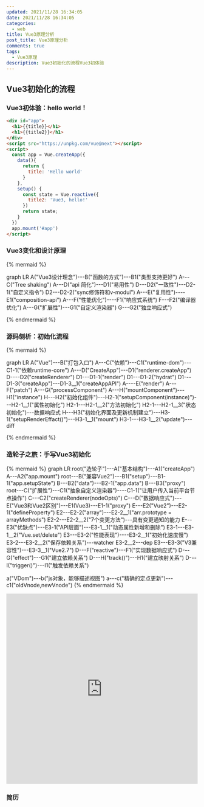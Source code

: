 ```yaml
---
updated: 2021/11/28 16:34:05
date: 2021/11/28 16:34:05
categories: 
  - web
title: Vue3原理分析
post_title: Vue3原理分析
comments: true
tags:
  - Vue3原理
description: Vue3初始化的流程Vue3初体验
---
```


## Vue3初始化的流程

### Vue3初体验：hello world！

```html
<div id="app">
  <h1>{{title}}</h1>
  <h1>{{title2}}</h1>
</div>
<script src="https://unpkg.com/vue@next"></script>
<script>
  const app = Vue.createApp({
    data(){
      return {
        title: 'Hello world'
      }
    },
    setup() {
      const state = Vue.reactive({
        title2: 'Vue3, hello!'
      })
      return state;
    }
  })
  app.mount('#app')
</script>
```

### Vue3变化和设计原理

{% mermaid %}

graph LR
A("Vue3设计理念")---B("函数的方式")---B1("类型支持更好")
A---C("Tree shaking")
A---D("api 简化")---D1("易用性")
D---D2("一致性")---D2-1("自定义指令")
D2---D2-2("sync修饰符和v-modul")
A---E("复用性")----E1("composition-api")
A---F("性能优化")----F1("响应式系统")
F---F2("编译器优化")
A---G("扩展性")---G1("自定义渲染器")
G---G2("独立响应式")

{% endmermaid %}

### 源码刨析：初始化流程

{% mermaid %}

graph LR
A("Vue")---B("打包入口")
A---C("依赖")---C1("runtime-dom")---C1-1("依赖runtime-core")
A---D("CreateApp")---D1("renderer.createApp")
D----D2("createRenderer")
D1---D1-1("render")
D1---D1-2("hydrat")
D1---D1-3("createApp")---D1-3__1("createAppAPI")
A----E("render")
A---F("patch")
A---G("processComponent")
A---H("mountComponent")---H1("instance")
H---H2("初始化组件")---H2-1("setupComponent(instance)")---H2-1__1("属性初始化")
H2-1---H2-1__2("方法初始化")
H2-1---H2-1__3("状态初始化")---数据响应式
H---H3("初始化界面及更新机制建立")---H3-1("setupRenderEffact()")---H3-1__1("mount")
H3-1---H3-1__2("update")---diff

{% endmermaid %}

### 造轮子之旅：手写Vue3初始化

{% mermaid %}
graph LR
root("造轮子")---A("基本结构")---A1("createApp")
A---A2("app.mount")
root---B("兼容Vue2")---B1("setup")---B1-1("app.setupState")
B---B2("data")---B2-1("app.data")
B---B3("proxy")
root---C("扩展性")---C1("抽象自定义渲染器")----C1-1("让用户传入当前平台节点操作")
C---C2("createRenderer(nodeOpts)")
C---D("数据响应式")---E("Vue3和Vue2区别")---E1(Vue3)---E1-1("proxy")
E---E2("Vue2")---E2-1("defineProperty")
E2---E2-2("array")---E2-2__1("arr.prototype = arrayMethods")
E2-2---E2-2__2("7个变更方法")---具有变更通知的能力
E---E3("优缺点")---E3-1("API层面")---E3-1__1("动态属性新增和删除")
E3-1---E3-1__2("Vue.set/delete")
E3---E3-2("性能表现")----E3-2__1("初始化速度慢")
E3-2---E3-2__2("保存依赖关系")---watcher
E3-2__2---dep
E3---E3-3("V3兼容性")---E3-3__1("Vue2.7")
D---F("reactive")---F1("实现数据响应式")
D---G("effect")---G1("建立依赖关系")
D---H("track()")---H1("建立映射关系")
D---I("trigger()")---I1("触发依赖关系")

a("VDom")---b("js对象，能够描述视图")
a---c("精确的定点更新")---c1("oldVnode,newVnode")
{% endmermaid %}

<iframe height="500" style="width: 100%;" scrolling="no" title="Vue初始化流程" src="https://codepen.io/luokaibin/embed/KKXPvmq?default-tab=html%2Cresult&editable=true&theme-id=dark" frameborder="no" loading="lazy" allowtransparency="true" allowfullscreen="true">
  See the Pen <a href="https://codepen.io/luokaibin/pen/KKXPvmq">
  Vue初始化流程</a> by luokaibin (<a href="https://codepen.io/luokaibin">@luokaibin</a>)
  on <a href="https://codepen.io">CodePen</a>.
</iframe>

### 简历

